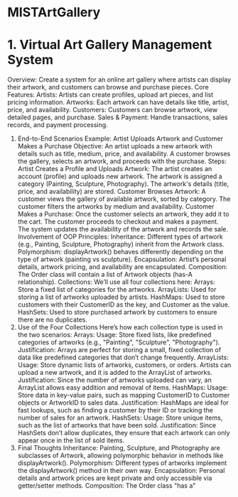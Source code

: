 # MISTArtGallery

# 1. Virtual Art Gallery Management System
Overview:
Create a system for an online art gallery where artists can display their artwork, and customers can browse and purchase pieces. 
Core Features:
Artists: Artists can create profiles, upload art pieces, and list pricing information.
Artworks: Each artwork can have details like title, artist, price, and availability.
Customers: Customers can browse artwork, view detailed pages, and purchase.
Sales & Payment: Handle transactions, sales records, and payment processing.
1. End-to-End Scenarios
Example: Artist Uploads Artwork and Customer Makes a Purchase
Objective: An artist uploads a new artwork with details such as title, medium, price, and availability. A customer browses the gallery, selects an artwork, and proceeds with the purchase.
Steps:
Artist Creates a Profile and Uploads Artwork:
The artist creates an account (profile) and uploads new artwork.
The artwork is assigned a category (Painting, Sculpture, Photography).
The artwork's details (title, price, and availability) are stored.
Customer Browses Artwork:
A customer views the gallery of available artwork, sorted by category.
The customer filters the artworks by medium and availability.
Customer Makes a Purchase:
Once the customer selects an artwork, they add it to the cart.
The customer proceeds to checkout and makes a payment.
The system updates the availability of the artwork and records the sale.
Involvement of OOP Principles:
Inheritance: Different types of artwork (e.g., Painting, Sculpture, Photography) inherit from the Artwork class.
Polymorphism: displayArtwork() behaves differently depending on the type of artwork (painting vs sculpture).
Encapsulation: Artist’s personal details, artwork pricing, and availability are encapsulated.
Composition: The Order class will contain a list of Artwork objects (has-A relationship).
Collections: We’ll use all four collections here:
Arrays: Store a fixed list of categories for the artworks.
ArrayLists: Used for storing a list of artworks uploaded by artists.
HashMaps: Used to store customers with their CustomerID as the key, and Customer as the value.
HashSets: Used to store purchased artwork by customers to ensure there are no duplicates.
2. Use of the Four Collections
Here’s how each collection type is used in the two scenarios:
Arrays:
Usage: Store fixed lists, like predefined categories of artworks (e.g., "Painting", "Sculpture", "Photography").
Justification: Arrays are perfect for storing a small, fixed collection of data like predefined categories that don’t change frequently.
ArrayLists:
Usage: Store dynamic lists of artworks, customers, or orders. Artists can upload a new artwork, and it is added to the ArrayList of artworks.
Justification: Since the number of artworks uploaded can vary, an ArrayList allows easy addition and removal of items.
HashMaps:
Usage: Store data in key-value pairs, such as mapping CustomerID to Customer objects or ArtworkID to sales data.
Justification: HashMaps are ideal for fast lookups, such as finding a customer by their ID or tracking the number of sales for an artwork.
HashSets:
Usage: Store unique items, such as the list of artworks that have been sold.
Justification: Since HashSets don’t allow duplicates, they ensure that each artwork can only appear once in the list of sold items.
3. Final Thoughts
Inheritance: Painting, Sculpture, and Photography are subclasses of Artwork, allowing polymorphic behavior in methods like displayArtwork().
Polymorphism: Different types of artworks implement the displayArtwork() method in their own way.
Encapsulation: Personal details and artwork prices are kept private and only accessible via getter/setter methods.
Composition: The Order class "has a"
